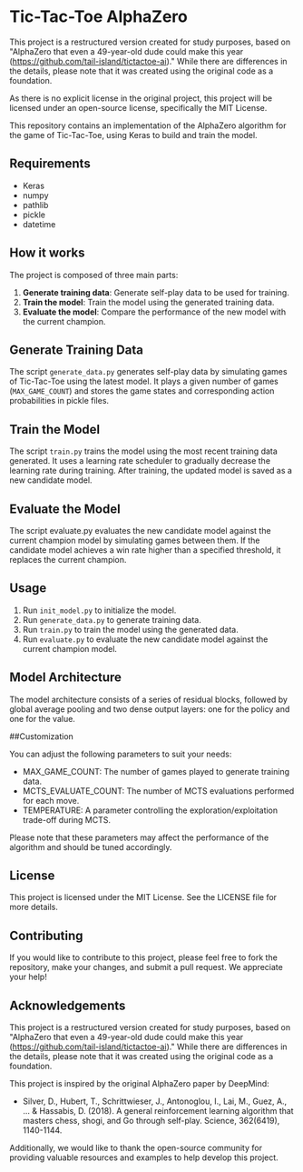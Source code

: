 # Tic-Tac-Toe AlphaZero

This project is a restructured version created for study purposes, based on "AlphaZero that even a 49-year-old dude could make this year (https://github.com/tail-island/tictactoe-ai)." While there are differences in the details, please note that it was created using the original code as a foundation.

As there is no explicit license in the original project, this project will be licensed under an open-source license, specifically the MIT License.

This repository contains an implementation of the AlphaZero algorithm for the game of Tic-Tac-Toe, using Keras to build and train the model.
## Requirements

* Keras
* numpy
* pathlib 
* pickle
* datetime

## How it works

The project is composed of three main parts:

1. **Generate training data**: Generate self-play data to be used for training.
2. **Train the model**: Train the model using the generated training data.
3. **Evaluate the model**: Compare the performance of the new model with the current champion.

## Generate Training Data

The script `generate_data.py` generates self-play data by simulating games of Tic-Tac-Toe using the latest model. It plays a given number of games (`MAX_GAME_COUNT`) and stores the game states and corresponding action probabilities in pickle files.
## Train the Model

The script `train.py` trains the model using the most recent training data generated. It uses a learning rate scheduler to gradually decrease the learning rate during training. After training, the updated model is saved as a new candidate model.
## Evaluate the Model

The script evaluate.py evaluates the new candidate model against the current champion model by simulating games between them. If the candidate model achieves a win rate higher than a specified threshold, it replaces the current champion.
## Usage

1. Run `init_model.py` to initialize the model.
2. Run `generate_data.py` to generate training data.
3. Run `train.py` to train the model using the generated data.
4. Run `evaluate.py` to evaluate the new candidate model against the current champion model.

## Model Architecture

The model architecture consists of a series of residual blocks, followed by global average pooling and two dense output layers: one for the policy and one for the value.

##Customization

You can adjust the following parameters to suit your needs:

* MAX_GAME_COUNT: The number of games played to generate training data.
* MCTS_EVALUATE_COUNT: The number of MCTS evaluations performed for each move.
* TEMPERATURE: A parameter controlling the exploration/exploitation trade-off during MCTS.

Please note that these parameters may affect the performance of the algorithm and should be tuned accordingly.

## License

This project is licensed under the MIT License. See the LICENSE file for more details.
## Contributing

If you would like to contribute to this project, please feel free to fork the repository, make your changes, and submit a pull request. We appreciate your help!
## Acknowledgements

This project is a restructured version created for study purposes, based on "AlphaZero that even a 49-year-old dude could make this year (https://github.com/tail-island/tictactoe-ai)." While there are differences in the details, please note that it was created using the original code as a foundation.

This project is inspired by the original AlphaZero paper by DeepMind:

* Silver, D., Hubert, T., Schrittwieser, J., Antonoglou, I., Lai, M., Guez, A., ... & Hassabis, D. (2018). A general reinforcement learning algorithm that masters chess, shogi, and Go through self-play. Science, 362(6419), 1140-1144.

Additionally, we would like to thank the open-source community for providing valuable resources and examples to help develop this project.
